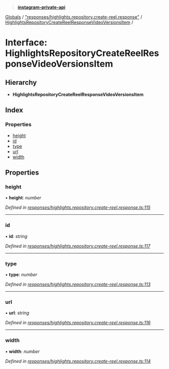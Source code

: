 > **[instagram-private-api](../README.md)**

[Globals](../README.md) / ["responses/highlights.repository.create-reel.response"](../modules/_responses_highlights_repository_create_reel_response_.md) / [HighlightsRepositoryCreateReelResponseVideoVersionsItem](_responses_highlights_repository_create_reel_response_.highlightsrepositorycreatereelresponsevideoversionsitem.md) /

# Interface: HighlightsRepositoryCreateReelResponseVideoVersionsItem

## Hierarchy

* **HighlightsRepositoryCreateReelResponseVideoVersionsItem**

## Index

### Properties

* [height](_responses_highlights_repository_create_reel_response_.highlightsrepositorycreatereelresponsevideoversionsitem.md#height)
* [id](_responses_highlights_repository_create_reel_response_.highlightsrepositorycreatereelresponsevideoversionsitem.md#id)
* [type](_responses_highlights_repository_create_reel_response_.highlightsrepositorycreatereelresponsevideoversionsitem.md#type)
* [url](_responses_highlights_repository_create_reel_response_.highlightsrepositorycreatereelresponsevideoversionsitem.md#url)
* [width](_responses_highlights_repository_create_reel_response_.highlightsrepositorycreatereelresponsevideoversionsitem.md#width)

## Properties

###  height

• **height**: *number*

*Defined in [responses/highlights.repository.create-reel.response.ts:115](https://github.com/dilame/instagram-private-api/blob/3e16058/src/responses/highlights.repository.create-reel.response.ts#L115)*

___

###  id

• **id**: *string*

*Defined in [responses/highlights.repository.create-reel.response.ts:117](https://github.com/dilame/instagram-private-api/blob/3e16058/src/responses/highlights.repository.create-reel.response.ts#L117)*

___

###  type

• **type**: *number*

*Defined in [responses/highlights.repository.create-reel.response.ts:113](https://github.com/dilame/instagram-private-api/blob/3e16058/src/responses/highlights.repository.create-reel.response.ts#L113)*

___

###  url

• **url**: *string*

*Defined in [responses/highlights.repository.create-reel.response.ts:116](https://github.com/dilame/instagram-private-api/blob/3e16058/src/responses/highlights.repository.create-reel.response.ts#L116)*

___

###  width

• **width**: *number*

*Defined in [responses/highlights.repository.create-reel.response.ts:114](https://github.com/dilame/instagram-private-api/blob/3e16058/src/responses/highlights.repository.create-reel.response.ts#L114)*